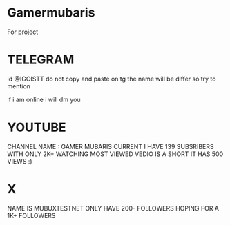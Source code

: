 # Gamermubaris
For project

# TELEGRAM
id @IGOISTT
do not copy and paste on tg 
the name will be differ 
so try to mention

if i am online i will dm you

 # YOUTUBE 
 CHANNEL NAME : GAMER MUBARIS 
 CURRENT I HAVE 139 SUBSRIBERS 
 WITH ONLY 2K+ WATCHING 
 MOST VIEWED VEDIO IS A SHORT
 IT HAS 500 VIEWS :)

# X 
NAME IS MUBUXTESTNET
ONLY HAVE 200- FOLLOWERS 
HOPING FOR A 1K+ FOLLOWERS
